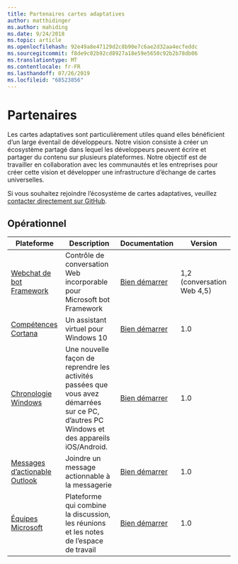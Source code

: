 ```yaml
---
title: Partenaires cartes adaptatives
author: matthidinger
ms.author: mahiding
ms.date: 9/24/2018
ms.topic: article
ms.openlocfilehash: 92e49a8e47129d2c8b90e7c6ae2d32aa4ecfeddc
ms.sourcegitcommit: f8de9c02b92cd8927a18e59e5650c92b2b78db06
ms.translationtype: MT
ms.contentlocale: fr-FR
ms.lasthandoff: 07/26/2019
ms.locfileid: "68523856"
---
```

# <a name="partners"></a>Partenaires 

Les cartes adaptatives sont particulièrement utiles quand elles bénéficient d’un large éventail de développeurs. Notre vision consiste à créer un écosystème partagé dans lequel les développeurs peuvent écrire et partager du contenu sur plusieurs plateformes. Notre objectif est de travailler en collaboration avec les communautés et les entreprises pour créer cette vision et développer une infrastructure d’échange de cartes universelles.

Si vous souhaitez rejoindre l’écosystème de cartes adaptatives, veuillez [contacter directement sur GitHub](https://github.com/Microsoft/AdaptiveCards).

## <a name="live"></a>Opérationnel

Plateforme | Description | Documentation | Version
---------|-------------|---------------|---------
[Webchat de bot Framework](https://github.com/Microsoft/BotFramework-WebChat)  | Contrôle de conversation Web incorporable pour Microsoft bot Framework | [Bien démarrer](https://docs.microsoft.com/en-us/adaptive-cards/get-started/bots) | 1,2 (conversation Web 4,5)
[Compétences Cortana](https://docs.microsoft.com/en-us/cortana/skills/adaptive-cards) | Un assistant virtuel pour Windows 10 | [Bien démarrer](https://docs.microsoft.com/en-us/adaptive-cards/get-started/bots) | 1.0
[Chronologie Windows](https://blogs.windows.com/windowsexperience/2017/12/19/announcing-windows-10-insider-preview-build-17063-pc/) | Une nouvelle façon de reprendre les activités passées que vous avez démarrées sur ce PC, d’autres PC Windows et des appareils iOS/Android. | [Bien démarrer](https://docs.microsoft.com/en-us/adaptive-cards/get-started/windows) | 1.0
[Messages d’actionable Outlook](https://docs.microsoft.com/en-us/outlook/actionable-messages/)  | Joindre un message actionnable à la messagerie | [Bien démarrer](https://docs.microsoft.com/en-us/outlook/actionable-messages/) | 1.0
[Équipes Microsoft](https://products.office.com/en-US/microsoft-teams/group-chat-software) | Plateforme qui combine la discussion, les réunions et les notes de l’espace de travail | [Bien démarrer](https://docs.microsoft.com/en-us/microsoftteams/platform/concepts/cards/cards-reference#adaptive-card) | 1.0
